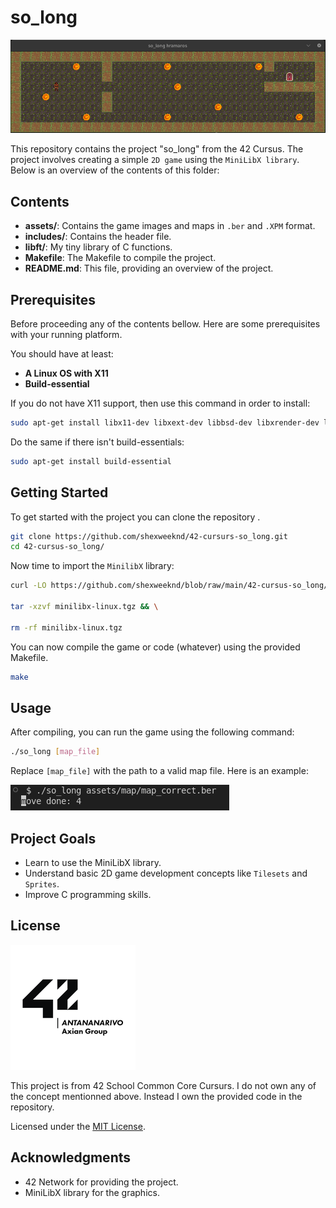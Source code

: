 # so_long

![playing-image](https://github.com/shexweeknd/blob/blob/main/42-cursus-so_long/play.png)

This repository contains the project "so_long" from the 42 Cursus. The project involves creating a simple `2D game` using the `MiniLibX library`. Below is an overview of the contents of this folder:

## Contents

- **assets/**: Contains the game images and maps in `.ber` and `.XPM` format.
- **includes/**: Contains the header file.
- **libft/**: My tiny library of C functions.
- **Makefile**: The Makefile to compile the project.
- **README.md**: This file, providing an overview of the project.

## Prerequisites

Before proceeding any of the contents bellow. Here are some prerequisites with your running platform.

You should have at least:

- **A Linux OS with X11**
- **Build-essential**

If you do not have X11 support, then use this command in order to install:

```sh
sudo apt-get install libx11-dev libxext-dev libbsd-dev libxrender-dev libxrandr-dev
```

Do the same if there isn't build-essentials:

```sh
sudo apt-get install build-essential
```

## Getting Started

To get started with the project you can clone the repository .

```sh
git clone https://github.com/shexweeknd/42-cursurs-so_long.git
cd 42-cursus-so_long/
```

Now time to import the `MinilibX` library:

```sh
curl -LO https://github.com/shexweeknd/blob/raw/main/42-cursus-so_long/minilibx-linux.tgz && \

tar -xzvf minilibx-linux.tgz && \

rm -rf minilibx-linux.tgz
```

You can now compile the game or code (whatever) using the provided Makefile.

```sh
make
```

## Usage

After compiling, you can run the game using the following command:

```sh
./so_long [map_file]
```

Replace `[map_file]` with the path to a valid map file. Here is an example:

![exaple-image](https://github.com/shexweeknd/blob/blob/main/42-cursus-so_long/exec.png)

## Project Goals

- Learn to use the MiniLibX library.
- Understand basic 2D game development concepts like `Tilesets` and `Sprites`.
- Improve C programming skills.

## License

![42-antananarivo-logo](https://github.com/shexweeknd/blob/blob/main/42-cursus-so_long/42-cursus-so_long-42-logo.png)

This project is from 42 School Common Core Cursurs. I do not own any of the concept mentionned above. Instead I own the provided code in the repository.

Licensed under the [MIT License](https://github.com/shexweeknd/blob/blob/main/LICENSE).

## Acknowledgments

- 42 Network for providing the project.
- MiniLibX library for the graphics.
